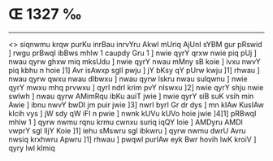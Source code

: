 # Œ 1327 ‰
---
<> siqnwmu krqw purKu inrBau
inrvYru Akwl mUriq AjUnI sYBM gur
pRswid ]
rwgu prBwqI ibBws mhlw 1 caupdy Gru 1 ]
nwie qyrY qrxw nwie piq pUj ] nwau qyrw ghxw miq mksUdu ] nwie qyrY
nwau mMny sB koie ] ivxu nwvY piq kbhu n hoie ]1] Avr isAwxp sglI
pwju ] jY bKsy qY pUrw kwju ]1] rhwau ] nwau qyrw qwxu nwau dIbwxu ] nwau
qyrw lskru nwau sulqwnu ] nwie qyrY mwxu mhq prvwxu ] qyrI ndrI krim
pvY nIswxu ]2] nwie qyrY shju nwie swlwh ] nwau qyrw AMimRqu ibKu auiT
jwie ] nwie qyrY siB suK vsih min Awie ] ibnu nwvY bwDI jm puir jwie
]3] nwrI byrI Gr dr dys ] mn kIAw KusIAw kIcih vys ] jW sdy qW
iFl n pwie ] nwnk kUVu kUVo hoie jwie ]4]1] pRBwqI mhlw 1 ] qyrw
nwmu rqnu krmu cwnxu suriq iqQY loie ] AMDyru AMDI vwprY sgl lIjY Koie
]1] iehu sMswru sgl ibkwru ] qyrw nwmu dwrU Avru nwsiq krxhwru Apwru
]1] rhwau ] pwqwl purIAw eyk Bwr hovih lwK kroiV ] qyry lwl kImiq
####
